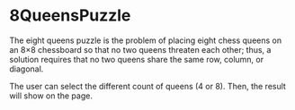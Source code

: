 # 8QueensPuzzle

The eight queens puzzle is the problem of placing eight chess queens on an 8×8 chessboard so that no two queens threaten each other; thus, a solution requires that no two queens share the same row, column, or diagonal.

The user can select the different count of queens (4 or 8).  Then, the result will show on the page. 
